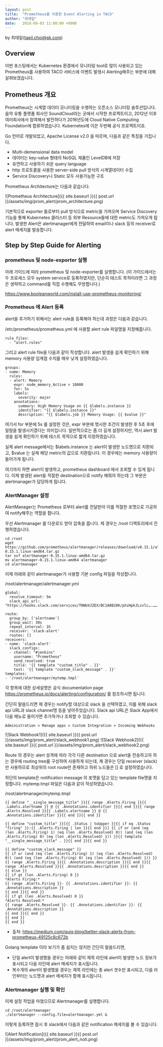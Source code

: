 ```yaml
---
layout: post
title:  "Prometheus를 이용한 Event Alerting in TACO"
author: "최태일"
date:   2018-09-03 11:00:00 +0900
---
```


<p>by 최태일(<a href="mailto:taeil.choi@sk.com">taeil.choi@sk.com</a>)</p>

## Overview
이번 포스팅에서는 Kubernetes 환경에서 모니터링 tool로 많이 사용되고 있는 Prometheus를 사용하여 TACO 서비스에 이벤트 발생시 Alerting해주는 부분에 대해 살펴보겠습니다.


## Prometheus 개요
Prometheus는 시계열 데이터 모니터링을 수행하는 오픈소스 모니터링 솔루션입니다.
음악 유통 플랫폼 회사인 SoundCloud라는 곳에서 시작한 프로젝트이고, 2012년 이후 여러회사에서 참여해서 발전하다가 2016년도에 Cloud Native Computing Foundation에 합류하였습니다.  Kubernetes에 이은 두번째 공식 프로젝트이죠.

Go 언어로 개발되었고, Apache License v2.0 을 따르며, 다음과 같은 특징을 가집니다.

- Multi-demensional data model
- 데이터는 key-value 형태의 NoSQL 제품인 LevelDB에 저장
- 유연하고 사용하기 쉬운 query language
- http 프로토콜을 사용한 server-side pull 방식의 시계열데이터 수집
- Service Discovery나 Static 모두 사용가능한 구조

Prometheus Architecture는 다음과 같습니다.

![Prometheus Architecture]({{ site.baseurl }}{{ post.url }}/assets/img/prom_alert/prom_architecture.png)

기본적으로 exporter 들로부터 pull 방식으로 metric을 가져오며 Service Discovery 기능을 통해 Kubernetes 클러스터 등 외부 Resource들에 대한 metric도 가져오게 됩니다. 발생한 Alert은 alertmanager에게 전달하여 email이나 slack 등의 receiver로 alert 메세지를 발송합니다.


## Step by Step Guide for Alerting

### prometheus 및 node-exporter 실행

아래 가이드에 따라 prometheus 및 node-exporter를 실행합니다.
(이 가이드에서는 두 프로세스 모두 system service로 등록하였지만, 단순히 테스트 목적이라면 그 과정은 생략하고 command를 직접 수행해도 무방합니다.)

<https://www.booleanworld.com/install-use-prometheus-monitoring/>


### Prometheus 에 Alert 등록

alert을 추가하기 위해서는 alert rule을 등록해야 하는데 과정은 다음과 같습니다.

/etc/prometheus/prometheus.yml 에 사용할 alert rule 파일명을 지정해줍니다.

```
rule_files:
  - "alert.rules"
```

그리고 alert rule file을 다음과 같이 작성합니다.  alert 발생을 쉽게 확인하기 위해 memory 사용량 임계점 수치를 매우 낮게 설정하였습니다.

```
groups:
- name: Memory
  rules:
  - alert: Memory
    expr: node_memory_Active > 10000
    for: 5s
    labels:
      severity: major
    annotations:
      summary: High Memory Usage on {{ $labels.instance }}
      identifier: "{{ $labels.instance }}"
      description: "{{ $labels.job }} Memory Usage: {{ $value }}"
```

여기서 for 부분에 5s 를 설정한 것은, expr 부분에 명시한 조건이 발생한 후 5초 후에 알람을 발생시키겠다는 의미입니다.
일반적으로는 좀 더 길게 설정하지만, 역시 alert 발생을 쉽게 확인하기 위해 테스트 목적으로 짧게 지정하였습니다.

실제 alert message에서는 $labels.instance 는 alert이 발생한 노드명으로 치환되고, $value 는 실제 해당 metric의 값으로 치환됩니다.  이 경우에는 memory 사용량이 들어가게 됩니다.

여기까지 하면 alert이 발생하고, prometheus dashboard 에서 조회할 수 있게 됩니다. 
이제 발생된 alert을 적절한 destination으로 notify 해줘야 하는데 그 부분은 alertmanager가 담당하게 됩니다.


### AlertManager 설정

AlertManager는 Prometheus 로부터 alert를 전달받아 이를 적절한 포맷으로 가공하여 notify해주는 역할을 합니다.

우선 Alertmanager 를 다운로드 받아 압축을 풉니다. 제 경우는 /root 디렉토리에서 진행하였습니다.

```
cd /root
wget https://github.com/prometheus/alertmanager/releases/download/v0.15.1/alertmanager-0.15.1.linux-amd64.tar.gz
tar xvf alertmanager-0.15.1.linux-amd64.tar.gz
mv alertmanager-0.15.1.linux-amd64 alertmanager
cd alertmanager
```

이제 아래와 같이 alertmanager가 사용할 기본 config 파일을 작성합니다.

/root/alertmanager/alertmanager.yml
```
global:
  resolve_timeout: 5m
  slack_api_url: "https://hooks.slack.com/services/T0WU4JZEX/BC1A8B28K/phzHpkJLzvlc….……..”

route:
  group_by: ['alertname']
  group_wait: 30s
  repeat_interval: 1h
  receiver: 'slack-alert'
  routes: []
receivers:
- name: 'slack-alert'
  slack_configs:
  - channel: "#jenkins"
    username: "Prometheus"
    send_resolved: true
    title: '{{ template "custom_title" . }}'
    text: '{{ template "custom_slack_message" . }}'
templates:
- '/root/alertmanager/mytemp.tmpl'
```

각 항목에 대한 상세설명은 공식 documentation page https://prometheus.io/docs/alerting/configuration/ 를 참조하시면 됩니다.

간단히 말씀드리면 제 경우는 notify할 대상으로 slack 을 선택하였고, 이를 위해 slack api URL과 slack channel명 등을 넣어주었습니다.
Slack api URL은 Slack App에서 다음 메뉴로 들어가면 추가하거나 조회할 수 있습니다.

```
Administration > Manage apps > Custom Integration > Incoming Webhooks
```

![Slack Webhook1]({{ site.baseurl }}{{ post.url }}/assets/img/prom_alert/slack_webhook1.png)
![Slack Webhook2]({{ site.baseurl }}{{ post.url }}/assets/img/prom_alert/slack_webhook2.png)


Route 의 경우는 alert 성격에 따라 각각 다른 destination 으로 alert을 전송하고자 하는 경우에 routing tree를 구성하여 사용하게 되는데, 제 경우는 단일 receiver (slack)만 사용하므로 최상위의 root route만 존재하고 하위 노드들은 [] 로 설정하였습니다.

하단의 template은 notification message 의 포맷을 담고 있는 template file명을 지정합니다.
mytemp.tmpl 파일은 다음과 같이 작성하였습니다.

/root/alertmanager/mytemp.tmpl
```
{{ define "__single_message_title" }}{{ range .Alerts.Firing }}{{ .Labels.alertname }} @ {{ .Annotations.identifier }}{{ end }}{{ range .Alerts.Resolved }}{{ .Labels.alertname }} @ {{ .Annotations.identifier }}{{ end }}{{ end }}

{{ define "custom_title" }}[{{ .Status | toUpper }}{{ if eq .Status "firing" }}:{{ .Alerts.Firing | len }}{{ end }}] {{ if or (and (eq (len .Alerts.Firing) 1) (eq (len .Alerts.Resolved) 0)) (and (eq (len .Alerts.Firing) 0) (eq (len .Alerts.Resolved) 1)) }}{{ template "__single_message_title" . }}{{ end }}{{ end }}

{{ define "custom_slack_message" }}
{{ if or (and (eq (len .Alerts.Firing) 1) (eq (len .Alerts.Resolved) 0)) (and (eq (len .Alerts.Firing) 0) (eq (len .Alerts.Resolved) 1)) }}
{{ range .Alerts.Firing }}{{ .Annotations.description }}{{ end }}{{ range .Alerts.Resolved }}{{ .Annotations.description }}{{ end }}
{{ else }}
{{ if gt (len .Alerts.Firing) 0 }}
*Alerts Firing:*
{{ range .Alerts.Firing }}- {{ .Annotations.identifier }}: {{ .Annotations.description }}
{{ end }}{{ end }}
{{ if gt (len .Alerts.Resolved) 0 }}
*Alerts Resolved:*
{{ range .Alerts.Resolved }}- {{ .Annotations.identifier }}: {{ .Annotations.description }}
{{ end }}{{ end }}
{{ end }}
{{ end }}
```
- 출처: https://medium.com/quiq-blog/better-slack-alerts-from-prometheus-49125c8c672b

Golang template 이라 보기가 좀 쉽지는 않지만 간단히 말씀드리면,
- 단일 alert이 발생했을 경우는 아래와 같이 제목 라인에 alert이 발생한 노드 정보가 표시되고 다음 라인에 alert 메세지가 표시됩니다.
- 복수개의 alert이 발생했을 경우는 제목 라인에는 총 alert 갯수만 표시되고, 다음 라인부터는 노드명과 alert 메세지가 함께 표시됩니다.


### Alertmanager 실행 및 확인

이제 설정 작업을 마쳤으므로 Alertmanager를 실행합니다.

```
cd /root/alertmanager
./alertmanager --config.file=alertmanager.yml &
```

이렇게 등록하면 잠시 후 slack에서 다음과 같은 notification 메세지를 볼 수 있습니다.

![Alert Notification]({{ site.baseurl }}{{ post.url }}/assets/img/prom_alert/prom_alert_noti.png)

